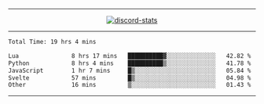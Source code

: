 <a href="https://www.github.com/ripavoid" target="_blank" rel="noreferrer">

-------

<div align='center'>
    <a href='https://discordapp.com/users/825178146797518881'>
        <img align='center' alt='discord-stats' src='https://api.discord-status.me/825178146797518881?nitro&boost=4&gradient=%231e0b1a%2C%23000000%2C%23000000%2C%23160316'></img>
    </a>
</div>

-------

<!--START_SECTION:waka-->

```txt
Total Time: 19 hrs 4 mins

Lua               8 hrs 17 mins   ██████████▓░░░░░░░░░░░░░░   42.82 %
Python            8 hrs 4 mins    ██████████▒░░░░░░░░░░░░░░   41.78 %
JavaScript        1 hr 7 mins     █▒░░░░░░░░░░░░░░░░░░░░░░░   05.84 %
Svelte            57 mins         █▒░░░░░░░░░░░░░░░░░░░░░░░   04.98 %
Other             16 mins         ▒░░░░░░░░░░░░░░░░░░░░░░░░   01.43 %
```

<!--END_SECTION:waka-->

-------
